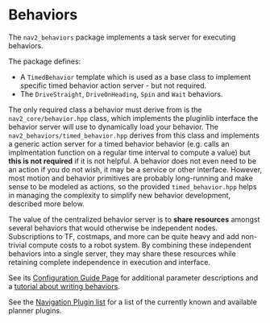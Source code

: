 # Behaviors

The `nav2_behaviors` package implements a task server for executing behaviors.

The package defines:
- A `TimedBehavior` template which is used as a base class to implement specific timed behavior action server - but not required.
- The  `DriveStraight`, `DriveOnHeading`, `Spin` and `Wait` behaviors.

The only required class a behavior must derive from is the `nav2_core/behavior.hpp` class, which implements the pluginlib interface the behavior server will use to dynamically load your behavior. The `nav2_behaviors/timed_behavior.hpp` derives from this class and implements a generic action server for a timed behavior behavior (e.g. calls an implmentation function on a regular time interval to compute a value) but **this is not required** if it is not helpful. A behavior does not even need to be an action if you do not wish, it may be a service or other interface. However, most motion and behavior primitives are probably long-running and make sense to be modeled as actions, so the provided `timed_behavior.hpp` helps in managing the complexity to simplify new behavior development, described more below.

The value of the centralized behavior server is to **share resources** amongst several behaviors that would otherwise be independent nodes. Subscriptions to TF, costmaps, and more can be quite heavy and add non-trivial compute costs to a robot system. By combining these independent behaviors into a single server, they may share these resources while retaining complete independence in execution and interface.

See its [Configuration Guide Page](https://navigation.ros.org/configuration/packages/configuring-behavior-server.html) for additional parameter descriptions and a [tutorial about writing behaviors](https://navigation.ros.org/plugin_tutorials/docs/writing_new_behavior_plugin.html).

See the [Navigation Plugin list](https://navigation.ros.org/plugins/index.html) for a list of the currently known and available planner plugins.

